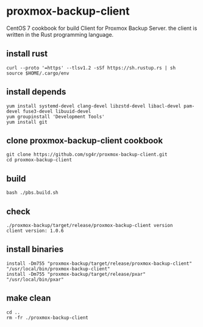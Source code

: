 # proxmox-backup-client
CentOS 7 cookbook for build Client for Proxmox Backup Server. the client is written in the Rust programming language.

## install rust
```
curl --proto '=https' --tlsv1.2 -sSf https://sh.rustup.rs | sh
source $HOME/.cargo/env
```
## install depends
```
yum install systemd-devel clang-devel libzstd-devel libacl-devel pam-devel fuse3-devel libuuid-devel
yum groupinstall 'Development Tools'
yum install git
```
## clone proxmox-backup-client cookbook
```
git clone https://github.com/sg4r/proxmox-backup-client.git
cd proxmox-backup-client
```
## build
```
bash ./pbs.build.sh
```
## check
```
./proxmox-backup/target/release/proxmox-backup-client version
client version: 1.0.6
```
## install binaries
```
install -Dm755 "proxmox-backup/target/release/proxmox-backup-client" "/usr/local/bin/proxmox-backup-client"
install -Dm755 "proxmox-backup/target/release/pxar" "/usr/local/bin/pxar"
```
## make clean
```
cd ..
rm -fr ./proxmox-backup-client
```
